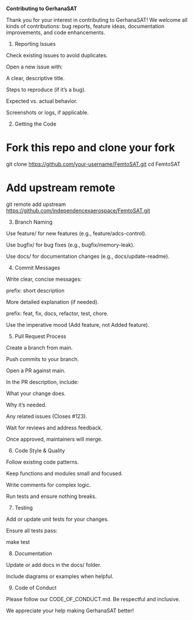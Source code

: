 **Contributing to GerhanaSAT**

Thank you for your interest in contributing to GerhanaSAT! We welcome all kinds of contributions: bug reports, feature ideas, documentation improvements, and code enhancements.

1. Reporting Issues

Check existing issues to avoid duplicates.

Open a new issue with:

A clear, descriptive title.

Steps to reproduce (if it’s a bug).

Expected vs. actual behavior.

Screenshots or logs, if applicable.

2. Getting the Code

# Fork this repo and clone your fork
git clone https://github.com/your-username/FemtoSAT.git
cd FemtoSAT
# Add upstream remote
git remote add upstream https://github.com/independencexaerospace/FemtoSAT.git

3. Branch Naming

Use feature/ for new features (e.g., feature/adcs-control).

Use bugfix/ for bug fixes (e.g., bugfix/memory-leak).

Use docs/ for documentation changes (e.g., docs/update-readme).

4. Commit Messages

Write clear, concise messages:

prefix: short description

More detailed explanation (if needed).

prefix: feat, fix, docs, refactor, test, chore.

Use the imperative mood (Add feature, not Added feature).

5. Pull Request Process

Create a branch from main.

Push commits to your branch.

Open a PR against main.

In the PR description, include:

What your change does.

Why it’s needed.

Any related issues (Closes #123).

Wait for reviews and address feedback.

Once approved, maintainers will merge.

6. Code Style & Quality

Follow existing code patterns.

Keep functions and modules small and focused.

Write comments for complex logic.

Run tests and ensure nothing breaks.

7. Testing

Add or update unit tests for your changes.

Ensure all tests pass:

make test

8. Documentation

Update or add docs in the docs/ folder.

Include diagrams or examples when helpful.

9. Code of Conduct

Please follow our CODE_OF_CONDUCT.md. Be respectful and inclusive.

We appreciate your help making GerhanaSAT better!
